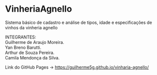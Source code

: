 # VinheriaAgnello
Sistema básico de cadastro e análise de tipos, idade e especificações de vinhos da vinheria agnello

INTEGRANTES:    
Guilherme de Araujo Moreira.                                      
Yan Breno Barutti.                
Arthur de Souza Pereira.                         
Camila Mendonça da Silva.                         

Link do GitHub Pages -> https://guilherme5g.github.io/vinharia-agnello/
